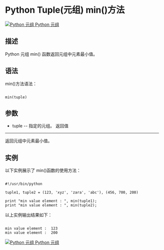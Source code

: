 Python Tuple(元组) min()方法
========================

 [![Python 元组](../images/up.gif)
Python 元组](python-tuples.html)


  描述
--

 Python 元组 min() 函数返回元组中元素最小值。

 语法
--

 min()方法语法：

 
```

min(tuple)

```

 参数
--

  * tuple -- 指定的元组。
  返回值
---

 返回元组中元素最小值。

 实例
--

 以下实例展示了 min()函数的使用方法：

 
```

#!/usr/bin/python

tuple1, tuple2 = (123, 'xyz', 'zara', 'abc'), (456, 700, 200)

print "min value element : ", min(tuple1);
print "min value element : ", min(tuple2);

```

 以上实例输出结果如下：

 
```

min value element :  123
min value element :  200

```

[![Python 元组](../images/up.gif)
Python 元组](python-tuples.html)